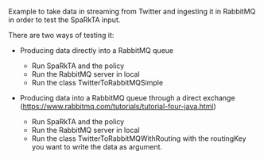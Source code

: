 Example to take data in streaming from Twitter and ingesting it in RabbitMQ in order to test the SpaRkTA input.

There are two ways of testing it:
- Producing data directly into a RabbitMQ queue
    - Run SpaRkTA and the policy
    - Run the RabbitMQ server in local
    - Run the class TwitterToRabbitMQSimple

- Producing data into a RabbitMQ queue through a direct exchange
  (https://www.rabbitmq.com/tutorials/tutorial-four-java.html)
    - Run SpaRkTA and the policy
    - Run the RabbitMQ server in local
    - Run the class TwitterToRabbitMQWithRouting with the routingKey you want to write         the data as argument.